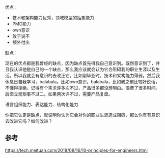 优点：

- 技术和架构能力优秀，领域模型的抽象能力
- PMO能力
- own意识
- 敢于说不
- 额外付出

缺点：

现在的优点都是我曾经的缺点，因为缺点首先得我自己意识到。既然意识到了，并且我认识他是自己的一个缺点，那么我应该就会认为它会阻碍我的职业生涯以及生活。所以我就会有意识的去改正它。比如刚毕业时，技术和架构能力薄弱，然后我休息日自我学习，balabala。比如own意识，balabala，比如我之前比较好说话，不懂得拒绝。记得有个需求评多次不过，产品很多都没想明白。浪费了很多时间。后面立规矩事不过二。如果两次评不过，需要产品复盘。

语言组织能力、表达能力、结构化能力

你把它认定是缺点，就说明你认为它会对你的职业生涯造成阻碍，那么你有有意识去改进它吗？如何改进？



## 参考

https://tech.meituan.com/2018/08/16/10-principles-for-engineers.html